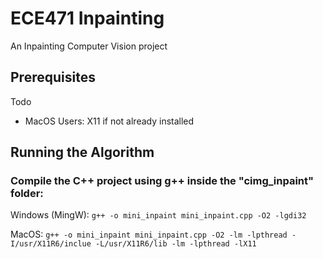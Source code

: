 # ECE471 Inpainting

An Inpainting Computer Vision project

## Prerequisites

Todo

* MacOS Users: X11 if not already installed

## Running the Algorithm

### Compile the C++ project using g++ inside the "cimg_inpaint" folder:

Windows (MingW): 
`` g++ -o mini_inpaint mini_inpaint.cpp -O2 -lgdi32 ``

MacOS:
`` g++ -o mini_inpaint mini_inpaint.cpp -O2 -lm -lpthread -I/usr/X11R6/inclue -L/usr/X11R6/lib -lm -lpthread -lX11 ``

